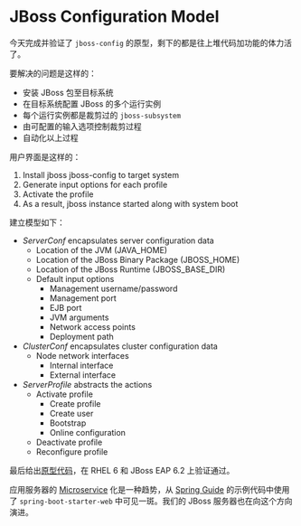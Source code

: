# JBoss Configuration Model

今天完成并验证了 `jboss-config` 的原型，剩下的都是往上堆代码加功能的体力活了。

要解决的问题是这样的：

* 安装 JBoss 包至目标系统
* 在目标系统配置 JBoss 的多个运行实例
* 每个运行实例都是裁剪过的 `jboss-subsystem`
* 由可配置的输入选项控制裁剪过程
* 自动化以上过程

用户界面是这样的：

1. Install jboss jboss-config to target system
2. Generate input options for each profile
3. Activate the profile
4. As a result, jboss instance started along with system boot

建立模型如下：

* _ServerConf_ encapsulates server configuration data
    - Location of the JVM (JAVA_HOME)
    - Location of the JBoss Binary Package (JBOSS_HOME)
    - Location of the JBoss Runtime (JBOSS_BASE_DIR)
    - Default input options
        + Management username/password
        + Management port
        + EJB port
        + JVM arguments
        + Network access points
        + Deployment path
* _ClusterConf_ encapsulates cluster configuration data
    - Node network interfaces
        + Internal interface
        + External interface
* _ServerProfile_ abstracts the actions
    - Activate profile
        + Create profile
        + Create user
        + Bootstrap
        + Online configuration
    - Deactivate profile
    - Reconfigure profile

最后给出[原型代码](https://github.com/aclisp/archived/blob/master/jboss-config/src/main/python/jboss_config/apitools/srvconf.py)，在 RHEL 6 和 JBoss EAP 6.2 上验证通过。

应用服务器的 [Microservice](http://en.wikipedia.org/wiki/Microservices) 化是一种趋势，从 [Spring Guide](http://spring.io/guides/gs/rest-service/) 的示例代码中使用了 `spring-boot-starter-web` 中可见一斑。我们的 JBoss 服务器也在向这个方向演进。

